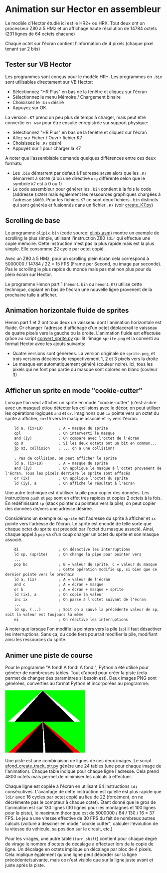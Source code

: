 # Animation sur Hector en assembleur

Le modèle d'Hector étudié ici est le HR2+ ou HRX. Tout deux ont un processeur Z80 à 5 HMz et un affichage haute résolution de 14784 octets (231 lignes de 64 octets chacune)

Chaque octet sur l'écran contient l'information de 4 pixels (chaque pixel tenant sur 2 bits)

## Tester sur VB Hector

Les programmes sont conçus pour le modèle HR+. Les programmes en `.bin` sont utilisables directement sur VB Hector:

- Sélectionnez "HR Plus" en bas de la fenêtre et cliquez sur l'écran
- Sélectionnez le menu Mémoire / Chargement binaire
- Choisissez le `.bin` désiré
- Appuyez sur OK

La version `.K7` prend un peu plus de temps à charger, mais peut être convertie en `.wav` pour être ensuite enregistrée sur support physique:

- Sélectionnez "HR Plus" en bas de la fenêtre et cliquez sur l'écran
- Allez sur Ficher / Ouvrir fichier K7
- Choisissez le `.K7` désiré
- Appuyez sur 1 pour charger la K7

A noter que l'assemblable demande quelques différences entre ces deux formats:

- Les `.bin` démarrent par défaut à l'adresse `$4200` alors que les `.K7` démarrent à `$4C00` (d'où une directive `org` différente selon que le symbole `K7` est à 0 ou 1)
- Le code assembleur pour générer les `.bin` contient à la fois le code (addresse `$4200`) mais également les ressources graphiques chargées à l'adresse `$6000`. Pour les fichiers `K7` ce sont deux fichiers `.bin` distincts qui sont générés et fusionnés dans un fichier `.K7` (voir [create_K7.py](create_K7.py))

## Scrolling de base

Le programme `olipix.bin` (code source: [olipix.asm](olipix.asm)) montre un exemple de scrolling le plus simple, utilisant l'instruction Z80 `ldir` qui effectue une copie mémoire. Cette instruction n'est pas la plus rapide mais est la plus simple. Elle consomme 22 cycle par octet copié.

Avec un Z80 à 5 HMz, pour un scrolling plein écran cela correspond à 5000000 / 14784 / 22 = 15 FPS (Frame per Second, ou image par seconde). Pas le scrolling le plus rapide du monde mais pas mal non plus pour du plein écran sur Hector.

Le programme Henon part 1 (`henon1.bin` ou `henon1.K7`) utilise cette technique, copiant en bas de l'écran une nouvelle ligne provenent de la prochaine tuile à afficher.

## Animation horizontale fluide de sprites

Henon part 1 et 2 ont tous deux un vaisseau dont l'animation horizontale est fluide. Or changer l'adresse d'affichage d'un octet déplacerait le vaisseau de quatre pixels vers la gauche ou la droite. L'animation fluide est effectuée grâce au script [convert_sprite.py](convert_sprite.py) qui lit l'image `sprite.png` et la converti au format Hector avec les ajouts suivants:

- Quatre versions sont générées. La version originale de `sprite.png`, et trois versions décalées de respectivement 1, 2 et 3 pixels vers la droite
- Le masque est automatiquement généré (couleur noire). Ici, tous les pixels qui ne font pas partie du masque sont colorés en blanc (couleur 3)

## Afficher un sprite en mode "cookie-cutter"

Lorsque l'on veut afficher un sprite en mode "cookie-cutter" (c'est-à-dire avec un masque) et/ou détecter les collisions avec le décor, on peut utiliser les opérations logiques `and` et `or`. Imaginons que `ix` pointe vers un octet du sprite à afficher, `ix+10` vers le masque associé et `iy` vers l'écran.

```
    ld a, (ix+10)       ; A = masque du sprite
    cpl                 ; On interverti le masque
    and (iy)            ; On compare avec l'octet de l'écran
    cp 0                ; Si les deux octets ont un bit en commun...
    jp nz, collision    ; ... on a une collision!

    ; Pas de collision, on peut afficher le sprite
    ld a, (ix+10)       ; A = masque du sprite
    and (iy)            ; On applique le masque à l'octet provenent de l'écran. Tous les pixels derrière le sprite sont effacés
    or (ix)             ; On applique l'octet du sprite
    ld (iy), a          ; On affiche le résultat à l'écran
```

Une autre technique est d'utiliser la pile pour copier des données. Les instructions `push` et `pop` sont en effet très rapides et copies 2 octets à la fois. En redéfinissant `sp` (stack pointer ou pointeur vers la pile), on peut copier des données de/vers une adresse désirée.

Considérons un exemple où `sprite` est l'adresse du sprite à afficher et `ix` pointe vers l'adresse de l'écran. Le sprite est encodé de telle sorte que chaque octet du sprite est précédé par l'octet du masque associé. Ainsi, chaque appel à `pop` va d'un coup charger un octet du sprite et son masque associé.

```
    di                  ; On désactive les interruptions
    ld sp, (sprite)     ; On change la pipe pour pointer vers
    ...
    pop bc              ; B = valeur du sprite, C = valeur du masque
                        ; Cette opération modifie sp, si bien que ce dernier pointe vers le prochain
    ld a, (ix)          ; A = valeur de l'écran
    and c               ; A = écran + masque
    or b                ; A = écran + masque + sprite
    ld (ix), a          ; On copie la valeur
    inc ix              ; On passe à l'octet suivant de l'écran
    ...
    ld sp, (...)        ; Soit on a sauvé la précédente valeur de sp, soit la valeur est toujours la même
    ei                  ; On réactive les interruptions
```

A noter que lorsque l'on modifie la pointers vers la pile (`sp`) il faut désactiver les interruptions. Sans ça, du code tiers pourrait modifier la pile, modifiant ainsi les ressources du sprite.

## Animer une piste de course

Pour le programme "A fond! A fond! A fond!", Python a été utilisé pour générer de nombreuses tables. Tout d'abord pour créer la piste (cela permet de changer des paramètres si besoin est). Deux images PNG sont générées, converties au format Python et incorporées au programme:

![piste](track.png "Piste")

Une piste est une combinaison de lignes de ces deux images. Le script [afond_create_track_ptr.py](afond_create_track_ptr.py) génère une 24 tables (une pour chaque image de l'animation). Chaque table indique pour chaque ligne l'adresse. Cela prend 4800 octets mais permet de minimiser les calculs à effectuer.

Chaque ligne est copiée à l'écran en utilisant 64 instructions `ldi` consécutives. L'avantage de cette instruction est qu'elle est plus rapide que `ldir` avec 16 cycles par octet copié au lieu de 22 (forcément, on ne décrémente pas le compteur à chaque octet). Etant donné que le gros de l'animation est sur 130 lignes (30 lignes pour les montagnes et 100 lignes pour la piste), le maximum théorique est de 5000000 / 64 / 130 / 16 = 37 FPS. Le jeu a une vitesse effective de 30 FPS du fait de nombreux autres calculs (voiture à dessiner en mode "cookie cutter", calculer l'évolution de la vitesse du véhicule, sa position sur le circuit, etc.)

Pour les virages, une autre table (`turn_shift`) contient pour chaque degré de virage le nombre d'octets de décalage à effectuer lors de la copie de ligne. Un décalage en octets implique un décalage par bloc de 4 pixels. Cela implique également qu'une ligne peut déborder sur la ligne précédente/suivante, mais ce n'est visible que sur la ligne juste avant et juste après la piste.

